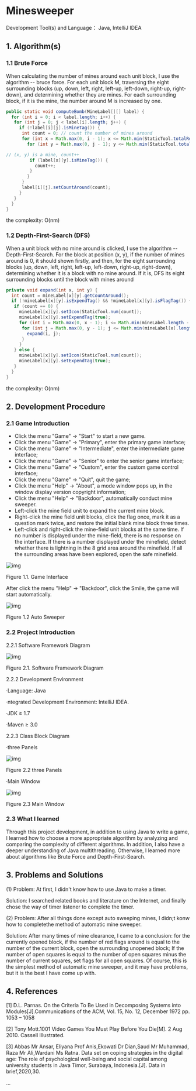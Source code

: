 # Minesweeper
Development Tool(s) and Language： Java, IntelliJ IDEA 

## 1. Algorithm(s)

### 1.1 Brute Force

When calculating the number of mines around each unit block, I use the algorithm -- bruce force. For each unit block M, traversing the eight surrounding blocks (up, down, left, right, left-up, left-down, right-up, right-down), and determining whether they are mines. For each surrounding block, if it is the mine, the number around M is increased by one.

```java
public static void computeBomb(MineLabel[][] label) {
  for (int i = 0; i < label.length; i++) {
   for (int j = 0; j < label[i].length; j++) {
     if (!label[i][j].isMineTag()) {
      int count = 0; // count the number of mines around
      for (int x = Math.max(0, i - 1); x <= Math.min(StaticTool.totalRow - 1, i + 1); x++) {
        for (int y = Math.max(0, j - 1); y <= Math.min(StaticTool.totalColumn - 1, j + 1); y++) {

// (x, y) is a mine, count++
         if (label[x][y].isMineTag()) {
           count++;
         }
        }
      }
      label[i][j].setCountAround(count);
     }
   }
  }
}
```

the complexity: O(nm)

 

### 1.2 Depth-First-Search (DFS)

When a unit block with no mine around is clicked, I use the algorithm -- Depth-First-Search. For the block at position (x, y), if the number of mines around is 0, it should shown firstly, and then, for the eight surrounding blocks (up, down, left, right, left-up, left-down, right-up, right-down), determining whether it is a block with no mine around. If it is, DFS its eight surrounding blocks until the block with mines around

```java
private void expand(int x, int y) {
  int count = mineLabel[x][y].getCountAround();
  if (!mineLabel[x][y].isExpendTag() && !mineLabel[x][y].isFlagTag()) {
   if (count == 0) {
     mineLabel[x][y].setIcon(StaticTool.num[count]);
     mineLabel[x][y].setExpendTag(true);
     for (int i = Math.max(0, x - 1); i <= Math.min(mineLabel.length - 1, x + 1); i++) {
      for (int j = Math.max(0, y - 1); j <= Math.min(mineLabel[x].length - 1, y + 1); j++) {
        expand(i, j);
      }
     }
   } else {
     mineLabel[x][y].setIcon(StaticTool.num[count]);
     mineLabel[x][y].setExpendTag(true);
   }
  }
}
```

the complexity: O(nm)

 

## 2. Development Procedure

### 2.1 Game Introduction

- Click the menu "Game" -> "Start" to start a new game.
- Click the menu "Game" -> "Primary", enter the primary game interface;
- Click the menu "Game" -> "Intermediate", enter the intermediate game interface;
- Click the menu "Game" -> "Senior" to enter the senior game interface;
- Click the menu "Game" -> "Custom", enter the custom game control interface;
- Click the menu "Game" -> "Quit", quit the game;
- Click the menu "Help" -> "About", a mode window pops up, in the window display version copyright information;
- Click the menu "Help" -> "Backdoor", automatically conduct mine sweeper.
- Left-click the mine field unit to expand the current mine block.
- Right-click the mine field unit blocks, click the flag once, mark it as a question mark twice, and restore the initial blank mine block three times.
- Left-click and right-click the mine-field unit blocks at the same time. If no number is displayed under the mine-field, there is no response on the interface. If there is a number displayed under the minefield, detect whether there is lightning in the 8 grid area around the minefield. If all the surrounding areas have been explored, open the safe minefield.

![img](file:///C:\Users\ZHOUZI~1\AppData\Local\Temp\ksohtml11680\wps1.jpg) 

Figure 1.1. Game Interface

After click the menu "Help" -> "Backdoor", click the Smile, the game will start automatically.

![img](file:///C:\Users\ZHOUZI~1\AppData\Local\Temp\ksohtml11680\wps2.jpg) 

Figure 1.2 Auto Sweeper

### 2.2 Project Introduction

2.2.1 Software Framework Diagram

![img](file:///C:\Users\ZHOUZI~1\AppData\Local\Temp\ksohtml11680\wps3.jpg) 

Figure 2.1. Software Framework Diagram

2.2.2 Development Environment

·Language: Java

·ntegrated Development Environment: IntelliJ IDEA.

·JDK ≥ 1.7

·Maven ≥ 3.0

2.2.3 Class Block Diagram

·three Panels

![img](file:///C:\Users\ZHOUZI~1\AppData\Local\Temp\ksohtml11680\wps4.jpg) 

Figure 2.2 three Panels

·Main Window

![img](file:///C:\Users\ZHOUZI~1\AppData\Local\Temp\ksohtml11680\wps5.jpg) 

Figure 2.3 Main Window

 

### 2.3 What I learned

Through this project development, in addition to using Java to write a game, I learned how to choose a more appropriate algorithm by analyzing and comparing the complexity of different algorithms. In addition, I also have a deeper understanding of Java multithreading. Otherwise, I learned more about algorithms like Brute Force and Depth-First-Search.

 

## 3. Problems and Solutions

(1) Problem: At first, I didn't know how to use Java to make a timer.

Solution: I searched related books and literature on the Internet, and finally chose the way of timer listener to complete the timer.

(2) Problem: After all things done except auto sweeping mines, I didn;t konw how to completethe method of automatic mine sweeper.

Solution: After many times of mine clearance, I came to a conclusion: for the currently opened block, if the number of red flags around is equal to the number of the current block, open the surrounding unopened block; If the number of open squares is equal to the number of open squares minus the number of current squares, set flags for all open squares. Of course, this is the simplest method of automatic mine sweeper, and it may have problems, but it is the best I have come up with.

 

## 4. References

[1] D.L. Parnas. On the Criteria To Be Used in Decomposing Systems into Modules[J].Communications of the ACM, Vol. 15, No. 12, December 1972 pp. 1053 – 1058

[2] Tony Mott.1001 Video Games You Must Play Before You Die[M]. 2 Aug 2010. Cassell Illustrated.

[3] Abbas Mr Ansar, Eliyana Prof Anis,Ekowati Dr Dian,Saud Mr Muhammad, Raza Mr Ali,Wardani Ms Ratna. Data set on coping strategies in the digital age: The role of psychological well-being and social capital among university students in Java Timor, Surabaya, Indonesia.[J]. Data in brief,2020,30.

…

 
